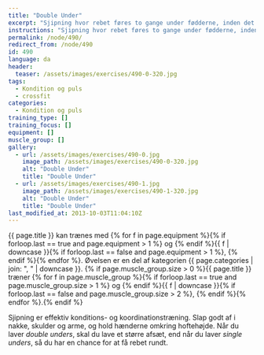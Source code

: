 ```yaml
---
title: "Double Under"
excerpt: "Sjipning hvor rebet føres to gange under fødderne, inden det rører jorden igen. "
instructions: "Sjipning hvor rebet føres to gange under fødderne, inden det rører jorden igen. "
permalink: /node/490/
redirect_from: /node/490
id: 490
language: da
header:
  teaser: /assets/images/exercises/490-0-320.jpg
tags:
  - Kondition og puls
  - crossfit
categories:
  - Kondition og puls
training_type: []
training_focus: []
equipment: []
muscle_group: []
gallery:
  - url: /assets/images/exercises/490-0.jpg
    image_path: /assets/images/exercises/490-0-320.jpg
    alt: "Double Under"
    title: "Double Under"
  - url: /assets/images/exercises/490-1.jpg
    image_path: /assets/images/exercises/490-1-320.jpg
    alt: "Double Under"
    title: "Double Under"
last_modified_at: 2013-10-03T11:04:10Z
---
```


{{ page.title }} kan trænes med {% for f in page.equipment %}{% if forloop.last == true and page.equipment > 1 %} og {% endif %}{{ f | downcase  }}{% if forloop.last == false and page.equipment > 1 %}, {% endif %}{% endfor %}. Øvelsen er en del af kategorien {{ page.categories | join: ", " | downcase }}. {% if page.muscle_group.size > 0 %}{{ page.title }} træner {% for f in page.muscle_group %}{% if forloop.last == true and page.muscle_group.size > 1 %} og {% endif %}{{ f | downcase }}{% if forloop.last == false and page.muscle_group.size > 2 %}, {% endif %}{% endfor %}.{% endif %}

Sjipning er effektiv konditions- og koordinationstræning. Slap godt af i nakke, skulder og arme, og hold hænderne omkring hoftehøjde. Når du laver _double unders_, skal du lave et større afsæt, end når du laver _single unders_, så du har en chance for at få rebet rundt.
